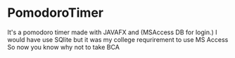 # PomodoroTimer
It's a pomodoro timer made with JAVAFX and (MSAccess DB for login.)
I would have use SQlite but it was my college requrirement to use MS Access So now you know why not to take BCA
